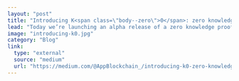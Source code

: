 ```yaml
---
layout: "post"
title: "Introducing K<span class=\"body--zero\">0</span>: zero knowledge proof assets for multiple enterprise blockchains"
lead: "Today we’re launching an alpha release of a zero knowledge proof library that we’ve been developing for a while. K<span class=\"body--zero\">0</span>0 (pronounced “K-zero”) sets out to generate private digital assets compatible with multiple enterprise blockchains."
image: "introducing-k0.jpg"
category: "Blog"
link:
  type: "external"
  source: "medium"
  url: "https://medium.com/@AppBlockchain_/introducing-k0-zero-knowledge-proof-assets-for-multiple-enterprise-blockchains-d355874e1e3a"
---
```

